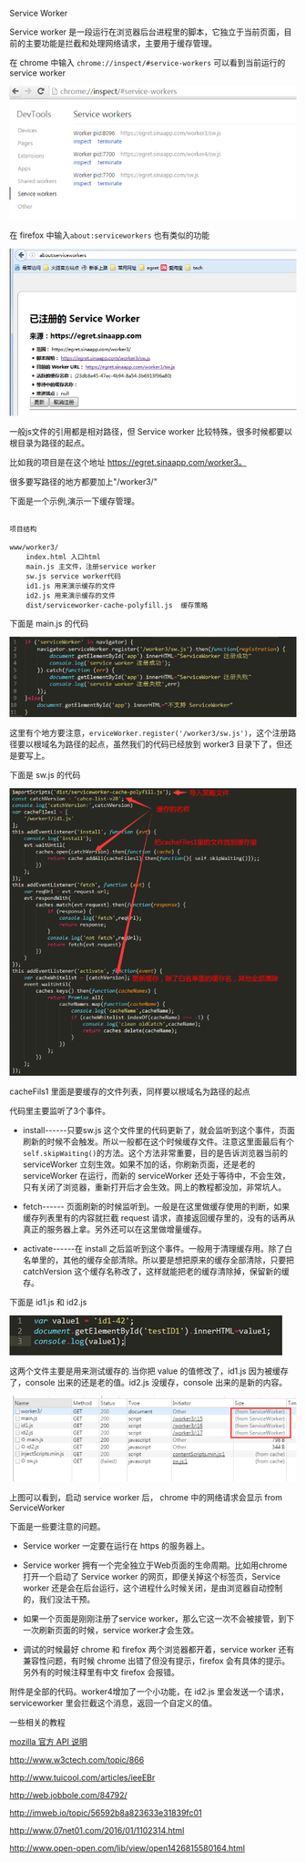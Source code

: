 Service Worker

Service worker 是一段运行在浏览器后台进程里的脚本，它独立于当前页面，目前的主要功能是拦截和处理网络请求，主要用于缓存管理。

在 chrome 中输入 `chrome://inspect/#service-workers` 可以看到当前运行的 service worker

![chrome](chrome.png)

在 firefox 中输入`about:serviceworkers` 也有类似的功能

![firefox](firefox.png)


一般js文件的引用都是相对路径，但 Service worker 比较特殊，很多时候都要以根目录为路径的起点。

比如我的项目是在这个地址 https://egret.sinaapp.com/worker3。

很多要写路径的地方都要加上"/worker3/"

下面是一个示例,演示一下缓存管理。
```

项目结构

www/worker3/
	index.html 入口html
    main.js 主文件，注册service worker
    sw.js service worker代码
    id1.js 用来演示缓存的文件
    id2.js 用来演示缓存的文件
    dist/serviceworker-cache-polyfill.js  缓存策略
```
下面是 main.js 的代码

![main](main.png)

这里有个地方要注意，`erviceWorker.register('/worker3/sw.js')`，这个注册路径要以根域名为路径的起点，虽然我们的代码已经放到 worker3 目录下了，但还是要写上。





下面是 sw.js 的代码

![sw](sw.png)

cacheFils1 里面是要缓存的文件列表，同样要以根域名为路径的起点



代码里主要监听了3个事件。

* install------只要sw.js 这个文件里的代码更新了，就会监听到这个事件，页面刷新的时候不会触发。所以一般都在这个时候缓存文件。注意这里面最后有个`self.skipWaiting()`的方法。这个方法非常重要，目的是告诉浏览器当前的 serviceWorker 立刻生效。如果不加的话，你刷新页面，还是老的 serviceWorker 在运行，而新的 serviceWorker 还处于等待中，不会生效，只有关闭了浏览器，重新打开后才会生效。网上的教程都没加，非常坑人。

* fetch------ 页面刷新的时候监听到。一般是在这里做缓存使用的判断，如果缓存列表里有的内容就拦截 request 请求，直接返回缓存里的，没有的话再从真正的服务器上拿。另外还可以在这里做增量缓存。

* activate------在 install 之后监听到这个事件。一般用于清理缓存用。除了白名单里的，其他的缓存全部清除。所以要是想把原来的缓存全部清除，只要把 catchVersion 这个缓存名称改了，这样就能把老的缓存清除掉，保留新的缓存。



下面是 id1.js 和 id2.js

![id1](id1.png)

这两个文件主要是用来测试缓存的.当你把 value 的值修改了，id1.js 因为被缓存了，console 出来的还是老的值。id2.js 没缓存，console 出来的是新的内容。



![net](net3.png)

上图可以看到，启动 service worker 后， chrome 中的网络请求会显示 from ServiceWorker



下面是一些要注意的问题。

* Service worker 一定要在运行在 https 的服务器上。

* Service worker 拥有一个完全独立于Web页面的生命周期。比如用chrome 打开一个启动了 Service worker 的网页，即便关掉这个标签页，Service worker 还是会在后台运行，这个进程什么时候关闭，是由浏览器自动控制的，我们没法干预。

* 如果一个页面是刚刚注册了service worker，那么它这一次不会被接管，到下一次刷新页面的时候，service worker才会生效。

* 调试的时候最好 chrome 和 firefox 两个浏览器都开着，service worker 还有兼容性问题，有时候 chrome 出错了但没有提示，firefox 会有具体的提示。另外有的时候注释里有中文 firefox 会报错。





附件是全部的代码。worker4增加了一个小功能，在 id2.js 里会发送一个请求，serviceworker 里会拦截这个消息，返回一个自定义的值。



一些相关的教程

[mozilla 官方 API 说明](https://developer.mozilla.org/en-US/docs/Web/API/Service_Worker_API)

http://www.w3ctech.com/topic/866

http://www.tuicool.com/articles/ieeEBr

http://web.jobbole.com/84792/

http://imweb.io/topic/56592b8a823633e31839fc01

http://www.07net01.com/2016/01/1102314.html

http://www.open-open.com/lib/view/open1426815580164.html






